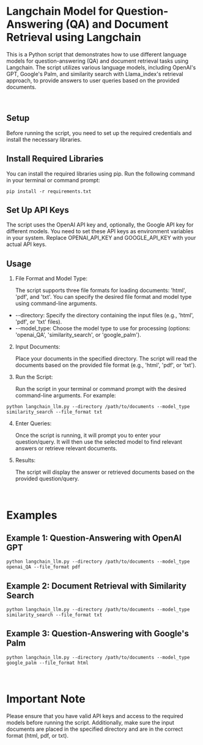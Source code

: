 # Langchain Model for Question-Answering (QA) and Document Retrieval using Langchain

This is a Python script that demonstrates how to use different language models for question-answering (QA) and document retrieval tasks using Langchain. The script utilizes various language models, including OpenAI's GPT, Google's Palm, and similarity search with Llama_index's retrieval approach, to provide answers to user queries based on the provided documents.

<br>

## Setup
Before running the script, you need to set up the required credentials and install the necessary libraries.


## Install Required Libraries
You can install the required libraries using pip. Run the following command in your terminal or command prompt:

```
pip install -r requirements.txt
```

## Set Up API Keys
The script uses the OpenAI API key and, optionally, the Google API key for different models. You need to set these API keys as environment variables in your system. Replace OPENAI_API_KEY and GOOGLE_API_KEY with your actual API keys.


## Usage
1. File Format and Model Type:

    The script supports three file formats for loading documents: 'html', 'pdf', and 'txt'. You can specify the desired file format and model type using command-line arguments.

- --directory: Specify the directory containing the input files (e.g., 'html', 'pdf', or 'txt' files).
- --model_type: Choose the model type to use for processing (options: 'openai_QA', 'similarity_search', or 'google_palm').

2. Input Documents:

    Place your documents in the specified directory. The script will read the documents based on the provided file format (e.g., 'html', 'pdf', or 'txt').

3. Run the Script:

    Run the script in your terminal or command prompt with the desired command-line arguments. For example:

```
python langchain_llm.py --directory /path/to/documents --model_type similarity_search --file_format txt
```

4. Enter Queries:

    Once the script is running, it will prompt you to enter your question/query. It will then use the selected model to find relevant answers or retrieve relevant documents.

5. Results:

    The script will display the answer or retrieved documents based on the provided question/query.

<br>

# Examples
## Example 1: Question-Answering with OpenAI GPT
```
python langchain_llm.py --directory /path/to/documents --model_type openai_QA --file_format pdf
```

## Example 2: Document Retrieval with Similarity Search
```
python langchain_llm.py --directory /path/to/documents --model_type similarity_search --file_format txt
```

## Example 3: Question-Answering with Google's Palm
```
python langchain_llm.py --directory /path/to/documents --model_type google_palm --file_format html
```

<br>

# Important Note
Please ensure that you have valid API keys and access to the required models before running the script. Additionally, make sure the input documents are placed in the specified directory and are in the correct format (html, pdf, or txt).
